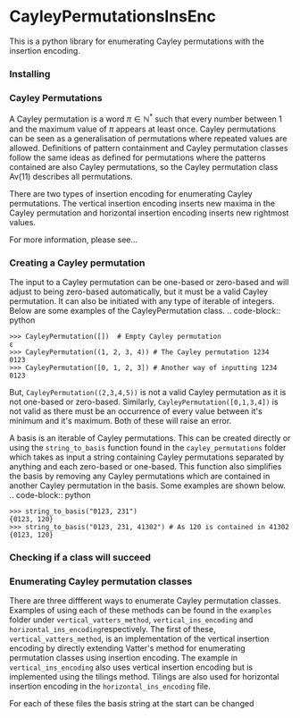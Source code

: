 # CayleyPermutationsInsEnc
This is a python library for enumerating Cayley permutations with the insertion encoding.

### Installing

### Cayley Permutations
A Cayley permutation is a word $\pi \in \mathbb{N}^*$ such that every number between 1 and the maximum value of $\pi$ appears at least once. Cayley permutations can be seen as a generalisation of permutations where repeated values are allowed. Definitions of pattern containment and Cayley permutation classes follow the same ideas as defined for permutations where the patterns contained are also Cayley permutations, so the Cayley permutation class Av(11) describes all permutations. 

There are two types of insertion encoding for enumerating Cayley permutations. The vertical insertion encoding inserts new maxima in the Cayley permutation and horizontal insertion encoding inserts new rightmost values.
 
For more information, please see...


### Creating a Cayley permutation
The input to a Cayley permutation can be one-based or zero-based and will adjust to being zero-based automatically, but it must be a valid Cayley permutation. It can also be initiated with any type of iterable of integers.
Below are some examples of the CayleyPermutation class.
.. code-block:: python

    >>> CayleyPermutation([])  # Empty Cayley permutation
    ε
    >>> CayleyPermutation((1, 2, 3, 4)) # The Cayley permutation 1234
    0123
    >>> CayleyPermutation([0, 1, 2, 3]) # Another way of inputting 1234
    0123

But, `CayleyPermutation((2,3,4,5))` is not a valid Cayley permutation as it is not one-based or zero-based. Similarly, `CayleyPermutation([0,1,3,4])` is not valid as there must be an occurrence of every value between it's minimum and it's maximum. Both of these will raise an error.

A basis is an iterable of Cayley permutations. This can be created directly or using the `string_to_basis` function found in the ``cayley_permutations`` folder which takes as input a string containing Cayley permutations separated by anything and each zero-based or one-based. This function also simplifies the basis by removing any Cayley permutations which are contained in another Cayley permutation in the basis. Some examples are shown below.
.. code-block:: python

    >>> string_to_basis("0123, 231")
    {0123, 120}
    >>> string_to_basis("0123, 231, 41302") # As 120 is contained in 41302
    {0123, 120}

### Checking if a class will succeed


### Enumerating Cayley permutation classes
There are three diffferent ways to enumerate Cayley permutation classes. Examples of using each of these methods can be found in the ``examples`` folder under ``vertical_vatters_method``, ``vertical_ins_encoding`` and  ``horizontal_ins_encoding``respectively. The first of these,  ``vertical_vatters_method``, is an implementation of the vertical insertion encoding by directly extending Vatter's method for enumerating permutation classes using insertion encoding. The example in ``vertical_ins_encoding`` also uses vertical insertion encoding but is implemented using the tilings method. Tilings are also used for horizontal insertion encoding in the ``horizontal_ins_encoding`` file. 

For each of these files the basis string at the start can be changed